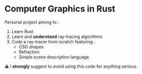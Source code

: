 Computer Graphics in Rust
=========================

Personal project aiming to :

1. Learn Rust
2. Learn and **understand** ray-tracing algorithms
3. Code a ray-tracer from scratch featuring :
    * CSG shapes
    * Refraction
    * Simple scene description language.

:warning: I **strongly** suggest to avoid using this code for anything serious.

